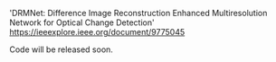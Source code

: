 'DRMNet: Difference Image Reconstruction Enhanced Multiresolution Network for Optical Change Detection' https://ieeexplore.ieee.org/document/9775045


Code will be released soon.
